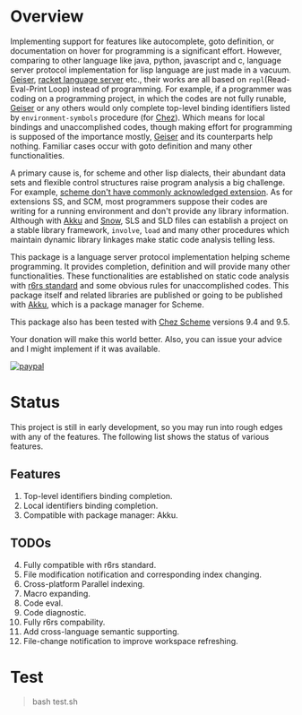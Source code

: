 # Overview

Implementing support for features like autocomplete, goto definition, or documentation on hover for programming is a significant effort. However, comparing to other language like java, python, javascript and c, language server protocol implementation for lisp language are just made in a vacuum. [Geiser](https://gitlab.com/emacs-geiser), [racket language server](https://github.com/theia-ide/racket-language-server) etc., their works are all based on `repl`(Read-Eval-Print Loop) instead of programming. For example, if a programmer was coding on a programming project, in which the codes are not fully runable, [Geiser](https://gitlab.com/emacs-geiser) or any others would only complete top-level binding identifiers listed by `environment-symbols` procedure (for [Chez](https://cisco.github.io/ChezScheme/)). Which means for local bindings and unaccomplished codes, though making effort for programming is supposed of the importance mostly, [Geiser](https://gitlab.com/emacs-geiser) and its counterparts help nothing. Familiar cases occur with goto definition and many other functionalities.

A primary cause is, for scheme and other lisp dialects, their abundant data sets and flexible control structures raise program analysis a big challenge. For example, [scheme don't have commonly acknowledged extension](https://stackoverflow.com/questions/36240629/whats-the-proper-scheme-file-extension). As for extensions SS, and SCM, most programmers suppose their codes are writing for a running environment and don't provide any library information. Although with [Akku](https://akkuscm.org/) and [Snow](http://snow-fort.org/), SLS and SLD files can establish a project on a stable library framework, `involve`, `load` and many other procedures which maintain dynamic library linkages make static code analysis telling less.

This package is a language server protocol implementation helping scheme programming. It provides completion, definition and will provide many other functionalities. These functionalities are established on static code analysis with [r6rs standard](http://www.r6rs.org/) and some obvious rules for unaccomplished codes. This package itself and related libraries are published or going to be published with [Akku](https://akkuscm.org/), which is a package manager for Scheme. 

This package also has been tested with [Chez Scheme](https://cisco.github.io/ChezScheme/) versions 9.4 and 9.5.

Your donation will make this world better. Also, you can issue your advice and I might implement if it was available.

[![paypal](https://www.paypalobjects.com/en_US/i/btn/btn_donateCC_LG.gif)](https://www.paypal.com/paypalme/ufo5260987423/10)

# Status 

This project is still in early development, so you may run into rough edges with any of the features. The following list shows the status of various features.

## Features
1. Top-level identifiers binding completion.
2. Local identifiers binding completion.
3. Compatible with package manager: Akku.

## TODOs

4. Fully compatible with r6rs standard.
5. File modification notification and corresponding index changing.
6. Cross-platform Parallel indexing.
7. Macro expanding.
8. Code eval.
9. Code diagnostic.
10. Fully r6rs compability.
11. Add cross-language semantic supporting.
12. File-change notification to improve workspace refreshing.

# Test
> bash test.sh
